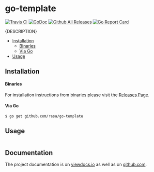 # go-template

[![Travis CI](https://img.shields.io/travis/rasa/go-template.svg)](https://travis-ci.org/rasa/go-template)
[![GoDoc](https://img.shields.io/badge/godoc-reference-5272B4.svg)](https://godoc.org/github.com/rasa/go-template)
[![Github All Releases](https://img.shields.io/github/downloads/rasa/go-template/total.svg)](https://github.com/rasa/go-template/releases)
[![Go Report Card](https://goreportcard.com/badge/github.com/rasa/go-template)](https://goreportcard.com/report/github.com/rasa/go-template)
<!--
[![Join the chat at https://gitter.im/rasa/go-template](https://badges.gitter.im/Join%20Chat.svg)](https://gitter.im/rasa/go-template?utm_source=badge&utm_medium=badge&utm_campaign=pr-badge&utm_content=badge)
-->
{DESCRIPTION}

* [Installation](README.md#installation)
   * [Binaries](README.md#binaries)
   * [Via Go](README.md#via-go)
* [Usage](README.md#usage)

## Installation

#### Binaries

For installation instructions from binaries please visit the [Releases Page](https://github.com/rasa/go-template/releases).

#### Via Go

```console
$ go get github.com/rasa/go-template
```

## Usage

```console
```
## Documentation

The project documentation is on [viewdocs.io](http://rasa.viewdocs.io/go-template/) as well as on [github.com](docs/index.md).

